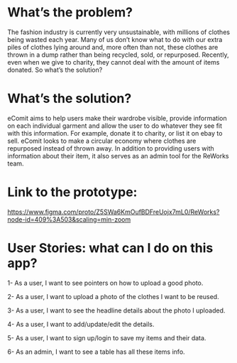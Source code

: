 # What’s the problem?

The fashion industry is currently very unsustainable, with millions of clothes being wasted each year. Many of us don’t know what to do with our extra piles of clothes lying around and, more often than not, these clothes are thrown in a dump rather than being recycled, sold, or repurposed. Recently, even when we give to charity, they cannot deal with the amount of items donated. So what’s the solution?

# What’s the solution?

eComit aims to help users make their wardrobe visible, provide information on each individual garment and allow the user to do whatever they see fit with this information. For example, donate it to charity, or list it on ebay to sell. eComit looks to make a circular economy where clothes are repurposed instead of thrown away.
In addition to providing users with information about their item, it also serves as an admin tool for the ReWorks team.

# Link to the prototype: 
https://www.figma.com/proto/Z5SWa6KmOufBDFreUojx7mL0/ReWorks?node-id=409%3A503&scaling=min-zoom

# User Stories: what can I do on this app?

 1- As a user, I want to see pointers on how to upload a good photo.
 
 2- As a user, I want to upload a photo of the clothes I want to be reused.
 
 3- As a user, I want to see the headline details about the photo I uploaded.
 
 4- As a user, I want to add/update/edit the details.
 
 5- As a user, I want to sign up/login to save my items and their data.
 
 6- As an admin, I want to see a table has all these items info.
